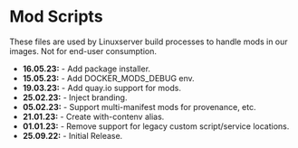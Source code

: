 # Mod Scripts

These files are used by Linuxserver build processes to handle mods in our images. Not for end-user consumption.

* **16.05.23:** - Add package installer.
* **15.05.23:** - Add DOCKER_MODS_DEBUG env.
* **19.03.23:** - Add quay.io support for mods.
* **25.02.23:** - Inject branding.
* **05.02.23:** - Support multi-manifest mods for provenance, etc.
* **21.01.23:** - Create with-contenv alias.
* **01.01.23:** - Remove support for legacy custom script/service locations.
* **25.09.22:** - Initial Release.
